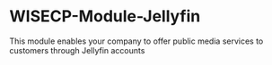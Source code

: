 # WISECP-Module-Jellyfin
This module enables your company to offer public media services to customers through Jellyfin accounts
